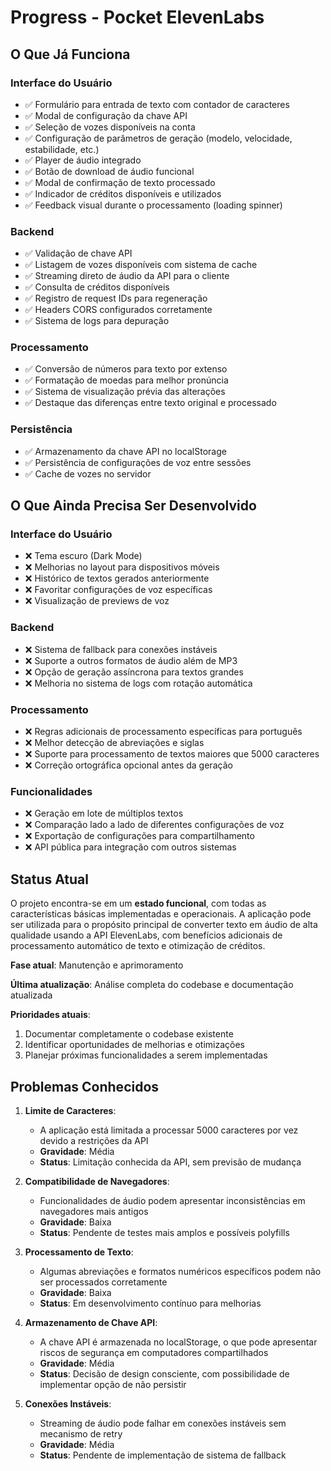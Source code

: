 # Progress - Pocket ElevenLabs

## O Que Já Funciona

### Interface do Usuário
- ✅ Formulário para entrada de texto com contador de caracteres
- ✅ Modal de configuração da chave API
- ✅ Seleção de vozes disponíveis na conta
- ✅ Configuração de parâmetros de geração (modelo, velocidade, estabilidade, etc.)
- ✅ Player de áudio integrado
- ✅ Botão de download de áudio funcional
- ✅ Modal de confirmação de texto processado
- ✅ Indicador de créditos disponíveis e utilizados
- ✅ Feedback visual durante o processamento (loading spinner)

### Backend
- ✅ Validação de chave API
- ✅ Listagem de vozes disponíveis com sistema de cache
- ✅ Streaming direto de áudio da API para o cliente
- ✅ Consulta de créditos disponíveis
- ✅ Registro de request IDs para regeneração
- ✅ Headers CORS configurados corretamente
- ✅ Sistema de logs para depuração

### Processamento
- ✅ Conversão de números para texto por extenso
- ✅ Formatação de moedas para melhor pronúncia
- ✅ Sistema de visualização prévia das alterações
- ✅ Destaque das diferenças entre texto original e processado

### Persistência
- ✅ Armazenamento da chave API no localStorage
- ✅ Persistência de configurações de voz entre sessões
- ✅ Cache de vozes no servidor

## O Que Ainda Precisa Ser Desenvolvido

### Interface do Usuário
- ❌ Tema escuro (Dark Mode)
- ❌ Melhorias no layout para dispositivos móveis
- ❌ Histórico de textos gerados anteriormente
- ❌ Favoritar configurações de voz específicas
- ❌ Visualização de previews de voz

### Backend
- ❌ Sistema de fallback para conexões instáveis
- ❌ Suporte a outros formatos de áudio além de MP3
- ❌ Opção de geração assíncrona para textos grandes
- ❌ Melhoria no sistema de logs com rotação automática

### Processamento
- ❌ Regras adicionais de processamento específicas para português
- ❌ Melhor detecção de abreviações e siglas
- ❌ Suporte para processamento de textos maiores que 5000 caracteres
- ❌ Correção ortográfica opcional antes da geração

### Funcionalidades
- ❌ Geração em lote de múltiplos textos
- ❌ Comparação lado a lado de diferentes configurações de voz
- ❌ Exportação de configurações para compartilhamento
- ❌ API pública para integração com outros sistemas

## Status Atual

O projeto encontra-se em um **estado funcional**, com todas as características básicas implementadas e operacionais. A aplicação pode ser utilizada para o propósito principal de converter texto em áudio de alta qualidade usando a API ElevenLabs, com benefícios adicionais de processamento automático de texto e otimização de créditos.

**Fase atual**: Manutenção e aprimoramento

**Última atualização**: Análise completa do codebase e documentação atualizada

**Prioridades atuais**:
1. Documentar completamente o codebase existente
2. Identificar oportunidades de melhorias e otimizações
3. Planejar próximas funcionalidades a serem implementadas

## Problemas Conhecidos

1. **Limite de Caracteres**:
   - A aplicação está limitada a processar 5000 caracteres por vez devido a restrições da API
   - **Gravidade**: Média
   - **Status**: Limitação conhecida da API, sem previsão de mudança

2. **Compatibilidade de Navegadores**:
   - Funcionalidades de áudio podem apresentar inconsistências em navegadores mais antigos
   - **Gravidade**: Baixa
   - **Status**: Pendente de testes mais amplos e possíveis polyfills

3. **Processamento de Texto**:
   - Algumas abreviações e formatos numéricos específicos podem não ser processados corretamente
   - **Gravidade**: Baixa
   - **Status**: Em desenvolvimento contínuo para melhorias

4. **Armazenamento de Chave API**:
   - A chave API é armazenada no localStorage, o que pode apresentar riscos de segurança em computadores compartilhados
   - **Gravidade**: Média
   - **Status**: Decisão de design consciente, com possibilidade de implementar opção de não persistir

5. **Conexões Instáveis**:
   - Streaming de áudio pode falhar em conexões instáveis sem mecanismo de retry
   - **Gravidade**: Média
   - **Status**: Pendente de implementação de sistema de fallback 